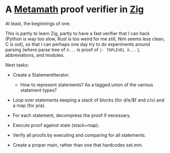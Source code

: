 # A [Metamath](http://metamath.org) proof verifier in [Zig](https://ziglang.org/)

At least, the beginnings of one.

This is partly to learn Zig,
partly to have a fast verifier that I can hack
(Python is way too slow, Rust is too weird for me still, Nim seems less clean, C is out),
so that I can perhaps one day try to do experiments around
parsing (where parse tree of ` X... ` is proof of ` |- TOPLEVEL X... ` ),
abbreviations,
and modules.

Next tasks:

- Create a StatementIterator.

   * How to represent statements?
     As a tagged union of the various statement types?

- Loop over statements keeping a stack of blocks (for $d/$e/$f and $c/$v)
  and a map (for $p/$a).

- For each statement, decompress the proof if necessary.

- Execute proof against state (stack+map).

- Verify all proofs by executing and comparing for all statements.

- Create a proper main, rather than one that hardcodes set.mm.
